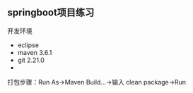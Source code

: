 ## springboot项目练习
开发环境
* eclipse
* maven 3.6.1
* git 2.21.0
* 

打包步骤：Run As->Maven Build...->输入 clean package->Run